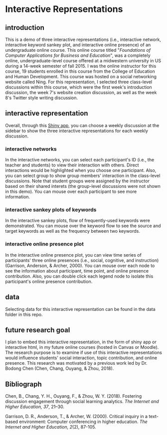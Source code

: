 # Interactive Representations
## introduction
This is a demo of three interactive representations (i.e., interactive network, interactive keyword sankey plot, and interactive online presence) of an undergraduate online course. This online course titled "*Foundations of Computer Applications for Business and Education*", was a completely online, undergraduate-level course offered at a midwestern university in US during a 14-week semester of fall 2015. I was the online instructor for this course, 19 students enrolled in this course from the College of Education and Human Development. This course was hosted on a social networking website called Ning. For this representation, I selected three class-level discussions within this course, which were the first week's introduction discussion, the week 7's website creation discussion, as well as the week 8's Twitter style writing discussion.

## interactive representation
Overall, through this [Shiny app](https://fanouyang.shinyapps.io/interactive_representation/), you can choose a weekly discussion at the sidebar to show the three interactive representations for each weekly discussion.

### interactive networks
In the interactive networks, you can select each participant's ID (i.e., the teacher and students) to view their interaction with others. Direct interactions would be highlighted when you choose one participant. Also, you can select group to show group members' interaction in the class-level discussions. Note that student groups were assigned by the instructor based on their shared interets (the group-level discussions were not shown in this demo). You can mouse over each participant to see more information.

### interactive sankey plots of keywords
In the interactive sankey plots, flow of frequently-used keywords were demonstrated. You can mouse over the keyword flow to see the source and target keywords as well as the frequency between two keywords.

### interactive online presence plot
In the interactive online presence plot, you can view time series of participants' three online presences (i.e., social, cognitive, and instruction) (Garrison, Anderson, & Archer, 2000). You can mouse over each node to see the information about participant, time point, and online presence contribution. Also, you can double click each legend node to isolate this participant's online presence contribution.

## data
Selecting data for this interactive representation can be found in the data folder in this repo. 

## future research goal
I plan to embed this interactive representation, in the form of shiny app or interactive html, in my future online courses (hosted in Canvas or Moodle). The research purpose is to examine if use of this interactive representations would influence students' social interaction, topic contribution, and online presence. This research was motivated by a previous work led by Dr. Bodong Chen (Chen, Chang, Ouyang, & Zhou, 2018).

## Bibliograph
Chen, B., Chang, Y. H., Ouyang, F., & Zhou, W. Y. (2018). Fostering discussion engagement through social learning analytics. *The Internet and Higher Education, 37*, 21–30.

Garrison, D. R., Anderson, T., & Archer, W. (2000). Critical inquiry in a text-based environment: Computer conferencing in higher education. *The Internet and Higher Education, 2*(2), 87-105. 

